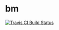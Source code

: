 # bm

[![Travis CI Build Status](https://travis-ci.org/marthjod/bm.svg?branch=master)](https://travis-ci.org/marthjod/bm)
